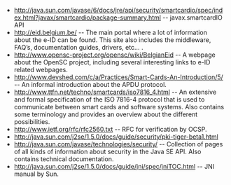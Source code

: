   * http://java.sun.com/javase/6/docs/jre/api/security/smartcardio/spec/index.html?javax/smartcardio/package-summary.html -- javax.smartcardIO API
  * http://eid.belgium.be/ -- The main portal where a lot of information about the e-ID can be found. This site also includes the middleware, FAQ’s, documentation guides, drivers, etc… .
  * http://www.opensc-project.org/opensc/wiki/BelgianEid -- A webpage about the OpenSC project, including several interesting links to e-ID related webpages.
  * http://www.devshed.com/c/a/Practices/Smart-Cards-An-Introduction/5/ -- An informal introduction about the APDU protocol.
  * http://www.ttfn.net/techno/smartcards/iso7816_4.html -- An extensive and formal specification of the ISO 7816-4 protocol that is used to communicate between smart cards and software systems. Also contains some terminology and provides an overview about the different possibilities.
  * http://www.ietf.org/rfc/rfc2560.txt -- RFC for verification by OCSP.
  * http://java.sun.com/j2se/1.5.0/docs/guide/security/pki-tiger-beta1.html
  * http://java.sun.com/javase/technologies/security/ -- Collection of pages of all kinds of information about security in the Java SE API. Also contains technical documentation.
  * http://java.sun.com/j2se/1.5.0/docs/guide/jni/spec/jniTOC.html -- JNI manual by Sun.